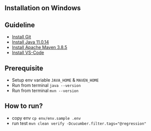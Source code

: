 ## Installation on Windows

## Guideline
- [Install Git](https://git-scm.com/downloads)
- [Install Java 11.0.14](https://www.oracle.com/java/technologies/downloads/)
- [Install Apache Maven 3.8.5](https://dlcdn.apache.org/maven/maven-3/3.8.5/binaries/apache-maven-3.8.5-bin.zip)
- [Install VS-Code](https://code.visualstudio.com/download)

## Prerequisite
- Setup env variable `JAVA_HOME` & `MAVEN_HOME`
- Run from terminal `java --version`
- Run from terminal `mvn --version`

## How to run?
- copy env `cp env/env.sample .env`
- run test `mvn clean verify -Dcucumber.filter.tags="@regression"`
